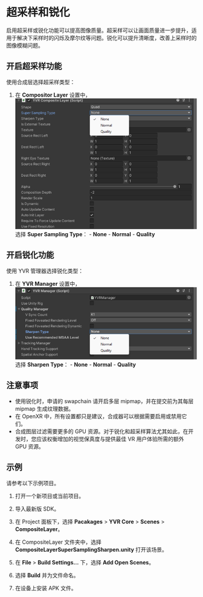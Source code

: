 # 超采样和锐化

启用超采样或锐化功能可以提高图像质量。超采样可以让画面质量进一步提升，适用于解决下采样时的闪烁及摩尔纹等问题。锐化可以提升清晰度，改善上采样时的图像模糊问题。


## 开启超采样功能

使用合成层选择超采样类型：   

1. 在 **Compositor Layer** 设置中，
    <br />
    ![CompositorLayer](./SupersamplingAndSharpening/CompositorLayer.png)
    <br />
    选择 **Super Sampling Type**：
        - **None**
        - **Normal**
        - **Quality**


## 开启锐化功能

使用 YVR 管理器选择锐化类型：

1. 在 **YVR Manager** 设置中， 
    <br />
    ![YVRManager](./SupersamplingAndSharpening/YVRManager.png)
    <br />
    选择 **Sharpen Type**：
        - **None**
        - **Normal**
        - **Quality**


## 注意事项

- 使用锐化时，申请的 swapchain 请开启多层 mipmap，并在提交前为其每层 mipmap 生成纹理数据。
- 在 OpenXR 中，所有设置都只是建议，合成器可以根据需要启用或禁用它们。
- 合成图层过滤需要更多的 GPU 资源。对于锐化和超采样算法尤其如此，在开发时，您应该权衡增加的视觉保真度与提供最佳 VR 用户体验所需的额外 GPU 资源。


## 示例

请参考以下示例项目。

1. 打开一个新项目或当前项目。

2. 导入最新版 SDK。

3. 在 Project 面板下，选择 **Pacakages** > **YVR Core** > **Scenes** > **CompositeLayer**。

4. 在 CompositeLayer 文件夹中，选择 **CompositeLayerSuperSamplingSharpen.unity** 打开该场景。

5. 在 **File** > **Build Settings...** 下，选择 **Add Open Scenes**。

6. 选择 **Build** 并为文件命名。 

7. 在设备上安装 APK 文件。